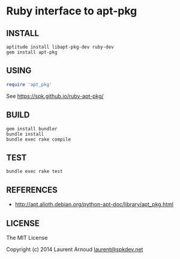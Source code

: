 # Ruby interface to apt-pkg

## INSTALL

~~~ console
aptitude install libapt-pkg-dev ruby-dev
gem install apt-pkg
~~~

## USING

~~~ ruby
require 'apt_pkg'
~~~

See https://spk.github.io/ruby-apt-pkg/

## BUILD

~~~ console
gem install bundler
bundle install
bundle exec rake compile
~~~

## TEST

~~~ console
bundle exec rake test
~~~

## REFERENCES

* http://apt.alioth.debian.org/python-apt-doc/library/apt_pkg.html

## LICENSE

The MIT License

Copyright (c) 2014 Laurent Arnoud <laurent@spkdev.net>
